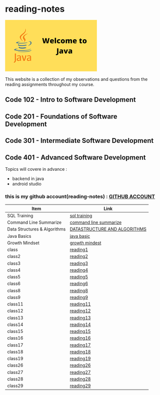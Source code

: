 # reading-notes
![Reading](./assets/welcome.png)



This website is a collection of my observations and questions from the reading assignments throughout my course.

## Code 102 - Intro to Software Development


## Code 201 - Foundations of Software Development


## Code 301 - Intermediate Software Development


## Code 401 - Advanced Software Development


Topics will covere in advance :
- backend in java
- android studio


### this is my github account(reading-notes) : [GITHUB ACCOUNT](https://github.com/mosubborini2000/reading-notes)
 

| Item                      | Link                                     |
|---------------------------|------------------------------------------|
| SQL Training              | [sql training](./prac.md)                |
| Command Line Summarize    | [command line summarize](./comm.md)      |
| Data Structures & Algorithms | [DATASTRUCTURE AND ALGORITHMS](./datastru.md) |
| Java Basics               | [java basic](./javaBasics.md)            |
| Growth Mindset            | [growth mindest](./growth.md)           |
|  class                 | [reading1](./classOne.md)           | 
|  class2                  | [reading2](./classTwo.md)           |
|class3                  | [reading3](./classThree.md)           |
|  class4                  | [reading4](./ClassFour.md)           |
|  class5                  | [reading5](./ClassFive.md)           |
class6                  | [reading6](./Classix.md)           |
class8                 | [reading8](./class8.md)           
|class9                | [reading9](./class9.md)           |
|class11                | [reading11](./class11.md)           |
|class12                | [reading12](./class12.md)           |
|class13                | [reading13](./class13.md)           |
|class14                | [reading14](./class14.md)           |
|class15               | [reading15](./class15.md)           |
|class16          | [reading16](./class16.md)           |
|class17         | [reading17](./class17.md)           |
|class18         | [reading18](./class18.md)           |
|class19         | [reading19](./class19.md)           |
|class26         | [reading26](./class26.md)           |
|class27         | [reading27](./class27.md)           |
|class28         | [reading28](./class28.md)           |
|class29         | [reading29](./class29.md)           |




 














